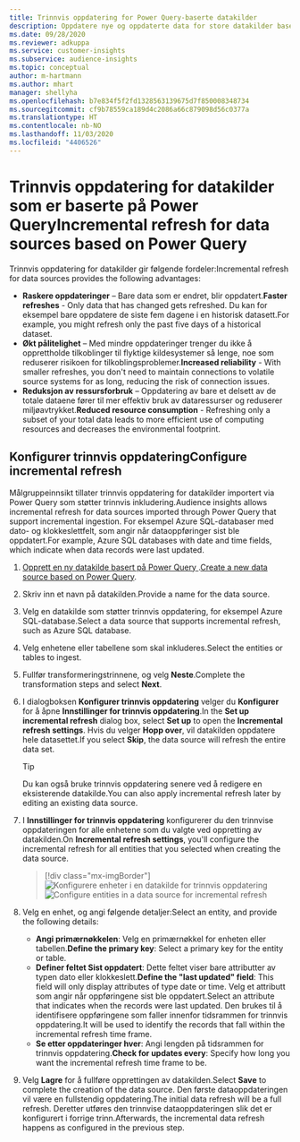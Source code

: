 ```yaml
---
title: Trinnvis oppdatering for Power Query-baserte datakilder
description: Oppdatere nye og oppdaterte data for store datakilder basert på Power Query.
ms.date: 09/28/2020
ms.reviewer: adkuppa
ms.service: customer-insights
ms.subservice: audience-insights
ms.topic: conceptual
author: m-hartmann
ms.author: mhart
manager: shellyha
ms.openlocfilehash: b7e834f5f2fd1328563139675d7f850008348734
ms.sourcegitcommit: cf9b78559ca189d4c2086a66c879098d56c0377a
ms.translationtype: HT
ms.contentlocale: nb-NO
ms.lasthandoff: 11/03/2020
ms.locfileid: "4406526"
---
```

# <a name="incremental-refresh-for-data-sources-based-on-power-query"></a><span data-ttu-id="3a6b8-103">Trinnvis oppdatering for datakilder som er baserte på Power Query</span><span class="sxs-lookup"><span data-stu-id="3a6b8-103">Incremental refresh for data sources based on Power Query</span></span>

<span data-ttu-id="3a6b8-104">Trinnvis oppdatering for datakilder gir følgende fordeler:</span><span class="sxs-lookup"><span data-stu-id="3a6b8-104">Incremental refresh for data sources provides the following advantages:</span></span>

- <span data-ttu-id="3a6b8-105">**Raskere oppdateringer** – Bare data som er endret, blir oppdatert.</span><span class="sxs-lookup"><span data-stu-id="3a6b8-105">**Faster refreshes** - Only data that has changed gets refreshed.</span></span> <span data-ttu-id="3a6b8-106">Du kan for eksempel bare oppdatere de siste fem dagene i en historisk datasett.</span><span class="sxs-lookup"><span data-stu-id="3a6b8-106">For example, you might refresh only the past five days of a historical dataset.</span></span>
- <span data-ttu-id="3a6b8-107">**Økt pålitelighet** – Med mindre oppdateringer trenger du ikke å opprettholde tilkoblinger til flyktige kildesystemer så lenge, noe som reduserer risikoen for tilkoblingsproblemer.</span><span class="sxs-lookup"><span data-stu-id="3a6b8-107">**Increased reliability** - With smaller refreshes, you don't need to maintain connections to volatile source systems for as long, reducing the risk of connection issues.</span></span>
- <span data-ttu-id="3a6b8-108">**Reduksjon av ressursforbruk** – Oppdatering av bare et delsett av de totale dataene fører til mer effektiv bruk av dataressurser og reduserer miljøavtrykket.</span><span class="sxs-lookup"><span data-stu-id="3a6b8-108">**Reduced resource consumption** - Refreshing only a subset of your total data leads to more efficient use of computing resources and decreases the environmental footprint.</span></span>

## <a name="configure-incremental-refresh"></a><span data-ttu-id="3a6b8-109">Konfigurer trinnvis oppdatering</span><span class="sxs-lookup"><span data-stu-id="3a6b8-109">Configure incremental refresh</span></span>

<span data-ttu-id="3a6b8-110">Målgruppeinnsikt tillater trinnvis oppdatering for datakilder importert via Power Query som støtter trinnvis inkludering.</span><span class="sxs-lookup"><span data-stu-id="3a6b8-110">Audience insights allows incremental refresh for data sources imported through Power Query that support incremental ingestion.</span></span> <span data-ttu-id="3a6b8-111">For eksempel Azure SQL-databaser med dato- og klokkeslettfelt, som angir når dataoppføringer sist ble oppdatert.</span><span class="sxs-lookup"><span data-stu-id="3a6b8-111">For example, Azure SQL databases with date and time fields, which indicate when data records were last updated.</span></span>

1. <span data-ttu-id="3a6b8-112">[Opprett en ny datakilde basert på Power Query ](connect-power-query.md).</span><span class="sxs-lookup"><span data-stu-id="3a6b8-112">[Create a new data source based on Power Query](connect-power-query.md).</span></span>

1. <span data-ttu-id="3a6b8-113">Skriv inn et navn på datakilden.</span><span class="sxs-lookup"><span data-stu-id="3a6b8-113">Provide a name for the data source.</span></span>

1. <span data-ttu-id="3a6b8-114">Velg en datakilde som støtter trinnvis oppdatering, for eksempel Azure SQL-database.</span><span class="sxs-lookup"><span data-stu-id="3a6b8-114">Select a data source that supports incremental refresh, such as Azure SQL database.</span></span>

1. <span data-ttu-id="3a6b8-115">Velg enhetene eller tabellene som skal inkluderes.</span><span class="sxs-lookup"><span data-stu-id="3a6b8-115">Select the entities or tables to ingest.</span></span>

1. <span data-ttu-id="3a6b8-116">Fullfør transformeringstrinnene, og velg **Neste**.</span><span class="sxs-lookup"><span data-stu-id="3a6b8-116">Complete the transformation steps and select **Next**.</span></span>

1. <span data-ttu-id="3a6b8-117">I dialogboksen **Konfigurer trinnvis oppdatering** velger du **Konfigurer** for å åpne **Innstillinger for trinnvis oppdatering**.</span><span class="sxs-lookup"><span data-stu-id="3a6b8-117">In the **Set up incremental refresh** dialog box, select **Set up** to open the **Incremental refresh settings**.</span></span> <span data-ttu-id="3a6b8-118">Hvis du velger **Hopp over**, vil datakilden oppdatere hele datasettet.</span><span class="sxs-lookup"><span data-stu-id="3a6b8-118">If you select **Skip**, the data source will refresh the entire data set.</span></span>
   > [!TIP]
   > <span data-ttu-id="3a6b8-119">Du kan også bruke trinnvis oppdatering senere ved å redigere en eksisterende datakilde.</span><span class="sxs-lookup"><span data-stu-id="3a6b8-119">You can also apply incremental refresh later by editing an existing data source.</span></span>

1. <span data-ttu-id="3a6b8-120">I **Innstillinger for trinnvis oppdatering** konfigurerer du den trinnvise oppdateringen for alle enhetene som du valgte ved oppretting av datakilden.</span><span class="sxs-lookup"><span data-stu-id="3a6b8-120">On **Incremental refresh settings**, you'll configure the incremental refresh for all entities that you selected when creating the data source.</span></span>

   > [!div class="mx-imgBorder"]
   > <span data-ttu-id="3a6b8-121">![Konfigurere enheter i en datakilde for trinnvis oppdatering](media/incremental-refresh-settings.png "Konfigurere enheter i en datakilde for trinnvis oppdatering")</span><span class="sxs-lookup"><span data-stu-id="3a6b8-121">![Configure entities in a data source for incremental refresh](media/incremental-refresh-settings.png "Configure entities in a data source for incremental refresh")</span></span>

1. <span data-ttu-id="3a6b8-122">Velg en enhet, og angi følgende detaljer:</span><span class="sxs-lookup"><span data-stu-id="3a6b8-122">Select an entity, and provide the following details:</span></span>

   - <span data-ttu-id="3a6b8-123">**Angi primærnøkkelen**: Velg en primærnøkkel for enheten eller tabellen.</span><span class="sxs-lookup"><span data-stu-id="3a6b8-123">**Define the primary key**: Select a primary key for the entity or table.</span></span>
   - <span data-ttu-id="3a6b8-124">**Definer feltet Sist oppdatert**: Dette feltet viser bare attributter av typen dato eller klokkeslett.</span><span class="sxs-lookup"><span data-stu-id="3a6b8-124">**Define the "last updated" field**: This field will only display attributes of type date or time.</span></span> <span data-ttu-id="3a6b8-125">Velg et attributt som angir når oppføringene sist ble oppdatert.</span><span class="sxs-lookup"><span data-stu-id="3a6b8-125">Select an attribute that indicates when the records were last updated.</span></span> <span data-ttu-id="3a6b8-126">Den brukes til å identifisere oppføringene som faller innenfor tidsrammen for trinnvis oppdatering.</span><span class="sxs-lookup"><span data-stu-id="3a6b8-126">It will be used to identify the records that fall within the incremental refresh time frame.</span></span>
   - <span data-ttu-id="3a6b8-127">**Se etter oppdateringer hver**: Angi lengden på tidsrammen for trinnvis oppdatering.</span><span class="sxs-lookup"><span data-stu-id="3a6b8-127">**Check for updates every**: Specify how long you want the incremental refresh time frame to be.</span></span>

1. <span data-ttu-id="3a6b8-128">Velg **Lagre** for å fullføre opprettingen av datakilden.</span><span class="sxs-lookup"><span data-stu-id="3a6b8-128">Select **Save** to complete the creation of the data source.</span></span> <span data-ttu-id="3a6b8-129">Den første dataoppdateringen vil være en fullstendig oppdatering.</span><span class="sxs-lookup"><span data-stu-id="3a6b8-129">The initial data refresh will be a full refresh.</span></span> <span data-ttu-id="3a6b8-130">Deretter utføres den trinnvise dataoppdateringen slik det er konfigurert i forrige trinn.</span><span class="sxs-lookup"><span data-stu-id="3a6b8-130">Afterwards, the incremental data refresh happens as configured in the previous step.</span></span>
